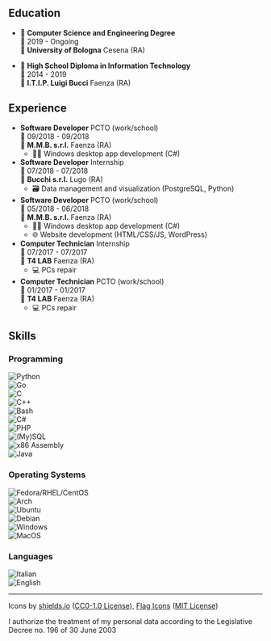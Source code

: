 ## Education

- 📖 **Computer Science and Engineering Degree**\
📆 2019 - Ongoing\
📍 **University of Bologna** Cesena (RA)

- 📕 **High School Diploma in Information Technology**\
📆 2014 - 2019\
📍 **I.T.I.P. Luigi Bucci** Faenza (RA)

## Experience

- **Software Developer** PCTO (work/school)\
📆 09/2018 - 09/2018\
📍 **M.M.B. s.r.l.** Faenza (RA)
    - 👨‍💻 Windows desktop app development (C#)
- **Software Developer** Internship\
📆 07/2018 - 07/2018\
📍 **Bucchi s.r.l.** Lugo (RA)
    - 🗃️ Data management and visualization (PostgreSQL, Python)
-  **Software Developer** PCTO (work/school)\
📆 05/2018 - 06/2018\
📍 **M.M.B. s.r.l.** Faenza (RA)
    - 👨‍💻 Windows desktop app development (C#)
    - 🌐 Website development (HTML/CSS/JS, WordPress)
- **Computer Technician** Internship\
📆 07/2017 - 07/2017\
📍 **T4 LAB** Faenza (RA)
    - 💻 PCs repair
- **Computer Technician** PCTO (work/school)\
📆 01/2017 - 01/2017\
📍 **T4 LAB** Faenza (RA)
    - 💻 PCs repair

## Skills

### Programming

![Python](https://img.shields.io/badge/⚪⚪⚪⚪⚫-Python-3776AB?logo=python&logoColor=white)\
![Go](https://img.shields.io/badge/⚪⚪⚪⚪⚫-Go-00ADD8?logo=go&logoColor=white)\
![C](https://img.shields.io/badge/⚪⚪⚪⚫⚫-C-A8B9CC?logo=c&logoColor=white)\
![C++](https://img.shields.io/badge/⚪⚪⚪⚫⚫-C++-00599C?logo=c%2B%2B&logoColor=white)\
![Bash](https://img.shields.io/badge/⚪⚪⚪⚫⚫-Bash%20and%20UNIX%20utils-4EAA25?logo=gnu-bash&logoColor=white)\
![C#](https://img.shields.io/badge/⚪⚪⚫⚫⚫-C%23-239120?logo=c-sharp&logoColor=white)\
![PHP](https://img.shields.io/badge/⚪⚪⚫⚫⚫-PHP-777BB4?logo=php&logoColor=white)\
![(My)SQL](https://img.shields.io/badge/⚪⚪⚫⚫⚫-(My)SQL-4479A1?logo=mysql&logoColor=white)\
![x86 Assembly](https://img.shields.io/badge/⚪⚪⚫⚫⚫-x86%20Assembly-0071C5?logo=intel&logoColor=white)\
![Java](https://img.shields.io/badge/⚪⚫⚫⚫⚫-Java-007396?logo=java&logoColor=white)

### Operating Systems

![Fedora/RHEL/CentOS](https://img.shields.io/badge/⚪⚪⚪⚪⚫-Fedora/RHEL/CentOS-EE0000?logo=red-hat&logoColor=white)\
![Arch](https://img.shields.io/badge/⚪⚪⚪⚪⚫-Arch-1793D1?logo=arch-linux&logoColor=white)\
![Ubuntu](https://img.shields.io/badge/⚪⚪⚪⚫⚫-Ubuntu-E95420?logo=ubuntu&logoColor=white)\
![Debian](https://img.shields.io/badge/⚪⚪⚪⚫⚫-Debian-A81D33?logo=debian&logoColor=white)\
![Windows](https://img.shields.io/badge/⚪⚪⚪⚫⚫-Windows-0078D6?logo=windows&logoColor=white)\
![MacOS](https://img.shields.io/badge/⚪⚫⚫⚫⚫-MacOS-999999?logo=apple&logoColor=white)

### Languages

![Italian](https://img.shields.io/badge/⚪⚪⚪⚪⚪-Italian-success?logo=data:image/svg%2bxml;base64,PHN2ZyB4bWxucz0iaHR0cDovL3d3dy53My5vcmcvMjAwMC9zdmciIGlkPSJmbGFnLWljb24tY3NzLWl0IiB2aWV3Qm94PSIwIDAgNjQwIDQ4MCI+DQogIDxnIGZpbGwtcnVsZT0iZXZlbm9kZCIgc3Ryb2tlLXdpZHRoPSIxcHQiPg0KICAgIDxwYXRoIGZpbGw9IiNmZmYiIGQ9Ik0wIDBoNjQwdjQ4MEgweiIvPg0KICAgIDxwYXRoIGZpbGw9IiMwMDkyNDYiIGQ9Ik0wIDBoMjEzLjN2NDgwSDB6Ii8+DQogICAgPHBhdGggZmlsbD0iI2NlMmIzNyIgZD0iTTQyNi43IDBINjQwdjQ4MEg0MjYuN3oiLz4NCiAgPC9nPg0KPC9zdmc+)\
![English](https://img.shields.io/badge/⚪⚪⚪⚫⚫-English-blue?logo=data:image/svg%2bxml;base64,PHN2ZyB4bWxucz0iaHR0cDovL3d3dy53My5vcmcvMjAwMC9zdmciIGlkPSJmbGFnLWljb24tY3NzLWdiLWVuZyIgdmlld0JveD0iMCAwIDY0MCA0ODAiPgogIDxwYXRoIGZpbGw9IiNmZmYiIGQ9Ik0wIDBoNjQwdjQ4MEgweiIvPgogIDxwYXRoIGZpbGw9IiNjZTExMjQiIGQ9Ik0yODEuNiAwaDc2Ljh2NDgwaC03Ni44eiIvPgogIDxwYXRoIGZpbGw9IiNjZTExMjQiIGQ9Ik0wIDIwMS42aDY0MHY3Ni44SDB6Ii8+Cjwvc3ZnPgo=)

---

Icons by [shields.io](https://simpleicons.org/) ([CC0-1.0 License](https://raw.githubusercontent.com/badges/shields/master/LICENSE)), [Flag Icons](https://flagicons.lipis.dev/) ([MIT License](https://raw.githubusercontent.com/lipis/flag-icon-css/master/LICENSE))

I authorize the treatment of my personal data according to the Legislative Decree no. 196 of 30 June 2003
